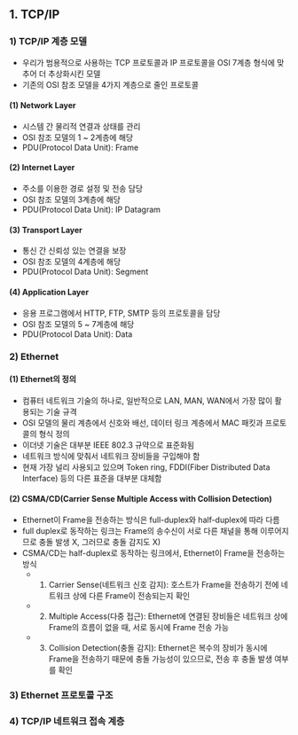 ## 1. TCP/IP
### 1) TCP/IP 계층 모델
- 우리가 범용적으로 사용하는 TCP 프로토콜과 IP 프로토콜을 OSI 7계층 형식에 맞추어 더 추상화시킨 모델
- 기존의 OSI 참조 모델을 4가지 계층으로 줄인 프로토콜

#### (1) Network Layer
- 시스템 간 물리적 연결과 상태를 관리
- OSI 참조 모델의 1 ~ 2계층에 해당
- PDU(Protocol Data Unit): Frame

#### (2) Internet Layer
- 주소를 이용한 경로 설정 및 전송 담당
- OSI 참조 모델의 3계층에 해당
- PDU(Protocol Data Unit): IP Datagram

#### (3) Transport Layer
- 통신 간 신뢰성 있는 연결을 보장
- OSI 참조 모델의 4계층에 해당
- PDU(Protocol Data Unit): Segment

#### (4) Application Layer
- 응용 프로그램에서 HTTP, FTP, SMTP 등의 프로토콜을 담당
- OSI 참조 모델의 5 ~ 7계층에 해당
- PDU(Protocol Data Unit): Data

### 2) Ethernet
#### (1) Ethernet의 정의
- 컴퓨터 네트워크 기술의 하나로, 일반적으로 LAN, MAN, WAN에서 가장 많이 활용되는 기술 규격
- OSI 모델의 물리 계층에서 신호와 배선, 데이터 링크 계층에서 MAC 패킷과 프로토콜의 형식 정의
- 이더넷 기술은 대부분 IEEE 802.3 규약으로 표준화됨
- 네트워크 방식에 맞춰서 네트워크 장비들을 구입해야 함
- 현재 가장 널리 사용되고 있으며 Token ring, FDDI(Fiber Distributed Data Interface) 등의 다른 표준을 대부분 대체함

#### (2) CSMA/CD(Carrier Sense Multiple Access with Collision Detection) 
- Ethernet이 Frame을 전송하는 방식은 full-duplex와 half-duplex에 따라 다름
- full duplex로 동작하는 링크는 Frame의 송수신이 서로 다른 채널을 통해 이루어지므로 충돌 발생 X, 그러므로 충돌 감지도 X)
- CSMA/CD는 half-duplex로 동작하는 링크에서, Ethernet이 Frame을 전송하는 방식
  - 1. Carrier Sense(네트워크 신호 감지): 호스트가 Frame을 전송하기 전에 네트워크 상에 다른 Frame이 전송되는지 확인
  - 2. Multiple Access(다중 접근): Ethernet에 연결된 장비들은 네트워크 상에 Frame의 흐름이 없을 때, 서로 동시에 Frame 전송 가능
  - 3. Collision Detection(충돌 감지): Ethernet은 복수의 장비가 동시에 Frame을 전송하기 때문에 충돌 가능성이 있으므로, 전송 후 충돌 발생 여부를 확인

### 3) Ethernet 프로토콜 구조

### 4) TCP/IP 네트워크 접속 계층





















